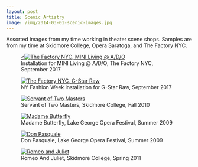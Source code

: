```yaml
---
layout: post
title: Scenic Artistry
image: /img/2014-03-01-scenic-images.jpg
---
```


Assorted images from my time working in theater scene shops. Samples are from my time at Skidmore College, Opera Saratoga, and The Factory NYC.

<figure>
<a href="https://lh3.googleusercontent.com/QxgOjrG7AVq87uGAwpKtziOwAEUhtUzDKGM8uABVI234KfwLLVixQQLElOlAgirKlSw3t5xny2gYy4u5Ket8oIbxIFm4DxUvQ6A2OXJ5jquZLKv5u230ku0wddr-FcZHuTeKlJDSGGYxivBt3mw1XqkbZJcTghJHFb4iKa-eBVZLF9R4JugybZZsIpVSRDWFuv5QSmdaxeYwnsWm8e3iJUSvnzaxidej2BbhjQZnzIh6evlKo1w7FJ__CSOJzoIgQ6m-12mHx7DwTs9cGbGGnr5sFk8c-pgAloD926h0rwELFRjJRauz7z-jOt71sBqOQjRMMPDeX3StGdYhgNg9y7tZ6bI7YBDkMCLL1S-kS-0_PSdD312Do5qd0bcOX6kvxeTckB4zcjudwC2oj2Yih50mmlmKiwxOyt2z2b0QJsyTWHo-Lz29Yrq5hQK_zx4vuuM8VgzlYa15Phtb7dUKfxVYYJ5UBZj3kG3kGDaLKDh_UrgXSO4uLjYzYpzJUE2ua4Ub_DaRhKfy7GgpWGBeDxJ_dBWLvVCV6Kcs2iBL0lWaLwLU1Ic1e561NLKJDLP01bSK-IJftwQ9PQ1AfOYVBMhwMPlm02mBDGcW9Gs5fm2jL15OM12jFSTXD6EhlxAGY60ZeAvAiUsgLPQ0xxb-5PkW7HKKjj7qioQogNZuSJIDLvjL4IeoKJYq=w1056-h705-no" data-lightbox="The Factory NYC, MINI Living @ A/D/O" data-title="Installation for MINI Living @ A/D/O, The Factory NYC, September 2017">
	<<img src="https://lh3.googleusercontent.com/QxgOjrG7AVq87uGAwpKtziOwAEUhtUzDKGM8uABVI234KfwLLVixQQLElOlAgirKlSw3t5xny2gYy4u5Ket8oIbxIFm4DxUvQ6A2OXJ5jquZLKv5u230ku0wddr-FcZHuTeKlJDSGGYxivBt3mw1XqkbZJcTghJHFb4iKa-eBVZLF9R4JugybZZsIpVSRDWFuv5QSmdaxeYwnsWm8e3iJUSvnzaxidej2BbhjQZnzIh6evlKo1w7FJ__CSOJzoIgQ6m-12mHx7DwTs9cGbGGnr5sFk8c-pgAloD926h0rwELFRjJRauz7z-jOt71sBqOQjRMMPDeX3StGdYhgNg9y7tZ6bI7YBDkMCLL1S-kS-0_PSdD312Do5qd0bcOX6kvxeTckB4zcjudwC2oj2Yih50mmlmKiwxOyt2z2b0QJsyTWHo-Lz29Yrq5hQK_zx4vuuM8VgzlYa15Phtb7dUKfxVYYJ5UBZj3kG3kGDaLKDh_UrgXSO4uLjYzYpzJUE2ua4Ub_DaRhKfy7GgpWGBeDxJ_dBWLvVCV6Kcs2iBL0lWaLwLU1Ic1e561NLKJDLP01bSK-IJftwQ9PQ1AfOYVBMhwMPlm02mBDGcW9Gs5fm2jL15OM12jFSTXD6EhlxAGY60ZeAvAiUsgLPQ0xxb-5PkW7HKKjj7qioQogNZuSJIDLvjL4IeoKJYq=w1056-h705-no" alt="The Factory NYC, MINI Living @ A/D/O" title="Installation for MINI Living @ A/D/O, The Factory NYC, September 2017">
</a>
<figcaption>Installation for MINI Living @ A/D/O, The Factory NYC, September 2017</figcaption>
</figure>

<figure>
<a href="https://lh3.googleusercontent.com/30c7x31WW9IWYwe6ULRNmo0DHnK8o5i_bqXZ6cBAsKXRKdSsMQtT76d85Y6z0dW5c_0xccMkAXBokR4rOkvOflqHqVnCCytawT16XHUs9K-wqyJmU0DcBwYdZSf_8zVNPDWnEY0QJvsUuKPPtHcuJyC0F8zU0aYxxQOohy9YQy9wivQalEHIOIUHxT9LYKwhfYIvmK0K9MBhTEdQMVHF27BCLoLdC1swMF-fe2CTOa5aetxby9FaLomOLIXH-r5n-37E8splSKHkGJAtAHi5-auUW2xCWlKmPRgqRBzH5Hc67G4lVE_30E6tK1VMCcb0ZyRv3FnAAMbTURqhTeVRof0zmPIkuQAVCtAckSfmsug1CbzRbRp-7_9W4IS7i_DcYGxZRHe-qdrsifn6pyL9ZS8fNnNZHrJZ61fPiq5VeI4EW2zrAXD62eMaII97yl_A6ibh5Qr-kduyzjFeoAA1Mo3YE1oV9Wqxe0Ctm87l7OmCt_kSJFiHg7h_H7Dj3VEp9HTfzcH6ML5Qt66VqywdCboXtA9TWBu54NOlYe7YYmW5DSX1CQpi93ESj-sqgYVHHcewZVFDUMvckeATwCQrm5YBvhZAPUTYwxTzK-esbjjVN3p_3Xm98_KmP3QbPRhaOv32at9U87ZHbtVmhwqdMrGP5Mvaf7nDPSUY6-dKkczgLWz1JaezqSENgDDUL6n0R6eHBQoUBMvg3HvPlFQKRyCJpDVQ4tB0u78PI_iCH2UyWwsMBQ=w876-h657-no" data-lightbox="The Factory NYC, G-Star Raw" data-title="NY Fashion Week installation for G-Star Raw, September 2017">
	<img src="https://lh3.googleusercontent.com/30c7x31WW9IWYwe6ULRNmo0DHnK8o5i_bqXZ6cBAsKXRKdSsMQtT76d85Y6z0dW5c_0xccMkAXBokR4rOkvOflqHqVnCCytawT16XHUs9K-wqyJmU0DcBwYdZSf_8zVNPDWnEY0QJvsUuKPPtHcuJyC0F8zU0aYxxQOohy9YQy9wivQalEHIOIUHxT9LYKwhfYIvmK0K9MBhTEdQMVHF27BCLoLdC1swMF-fe2CTOa5aetxby9FaLomOLIXH-r5n-37E8splSKHkGJAtAHi5-auUW2xCWlKmPRgqRBzH5Hc67G4lVE_30E6tK1VMCcb0ZyRv3FnAAMbTURqhTeVRof0zmPIkuQAVCtAckSfmsug1CbzRbRp-7_9W4IS7i_DcYGxZRHe-qdrsifn6pyL9ZS8fNnNZHrJZ61fPiq5VeI4EW2zrAXD62eMaII97yl_A6ibh5Qr-kduyzjFeoAA1Mo3YE1oV9Wqxe0Ctm87l7OmCt_kSJFiHg7h_H7Dj3VEp9HTfzcH6ML5Qt66VqywdCboXtA9TWBu54NOlYe7YYmW5DSX1CQpi93ESj-sqgYVHHcewZVFDUMvckeATwCQrm5YBvhZAPUTYwxTzK-esbjjVN3p_3Xm98_KmP3QbPRhaOv32at9U87ZHbtVmhwqdMrGP5Mvaf7nDPSUY6-dKkczgLWz1JaezqSENgDDUL6n0R6eHBQoUBMvg3HvPlFQKRyCJpDVQ4tB0u78PI_iCH2UyWwsMBQ=w876-h657-no" alt="The Factory NYC, G-Star Raw" title="NY Fashion Week installation for G-Star Raw, September 2017">
</a>
<figcaption>NY Fashion Week installation for G-Star Raw, September 2017</figcaption>
</figure>

<figure>
<a href="https://lh3.googleusercontent.com/4ddN7VMaBx0nZj6hpi37dA-EJXzhnDlC5eSLvdHB2MAuE1F5WdfWfNQKaLccesnuQNN_a5Pd67oICKUuN-rGPZCR_s34IpiQ6hqFVe-59NAqI7n4ZF06PR8FOxTRl91vXEyLUw9HeIpCVySax7zwcMrh6evNmdCY7INxkaIHws6dnhiYVWTl4nT7wo8HNzS9jbbu2hoOSRaHaL4u1byzm5p7iYrjL21J72oMoVbnw5jvVh9opxb-qAo48Es4nWK8Oa3HW-ya_siB5iQblYMUnN5mafqnsGB2jvfyRHpd8FKz-jMHVTdCZT4PB8a6UdgFrmH2O3irEA5jCM8hlbYvGgv1smVgqckmrMezoTPirGK4WuKwvLzgt3OOqEtS6d4AG8aWjlX3od1bdXyleQB0rS7X2LgVGVTmW7J3MZklRprJ56jn_mpv-elJpEJt1wU2G777Clg7KpsygGRFVdCHovQ5MeQzf9jIsxc10AZ6sDDHSqizqdVVT4nq94YCV9xIvw7AA9kGPVuSwf9o3ekuXy3KFK830J9Dmyq-4bcnYoeF3PTeTHc1N0BH3YiWo25Kb6iOCzDI0E9wp2IRbjnW0J_PSoC6fFLPMNsMrRPnKgmhBnO2k7YDgAIT=w767-h510-no" data-lightbox="Servant of Two Masters" data-title="Servant of Two Masters, Skidmore College, Fall 2010">
	<img src="https://lh3.googleusercontent.com/4ddN7VMaBx0nZj6hpi37dA-EJXzhnDlC5eSLvdHB2MAuE1F5WdfWfNQKaLccesnuQNN_a5Pd67oICKUuN-rGPZCR_s34IpiQ6hqFVe-59NAqI7n4ZF06PR8FOxTRl91vXEyLUw9HeIpCVySax7zwcMrh6evNmdCY7INxkaIHws6dnhiYVWTl4nT7wo8HNzS9jbbu2hoOSRaHaL4u1byzm5p7iYrjL21J72oMoVbnw5jvVh9opxb-qAo48Es4nWK8Oa3HW-ya_siB5iQblYMUnN5mafqnsGB2jvfyRHpd8FKz-jMHVTdCZT4PB8a6UdgFrmH2O3irEA5jCM8hlbYvGgv1smVgqckmrMezoTPirGK4WuKwvLzgt3OOqEtS6d4AG8aWjlX3od1bdXyleQB0rS7X2LgVGVTmW7J3MZklRprJ56jn_mpv-elJpEJt1wU2G777Clg7KpsygGRFVdCHovQ5MeQzf9jIsxc10AZ6sDDHSqizqdVVT4nq94YCV9xIvw7AA9kGPVuSwf9o3ekuXy3KFK830J9Dmyq-4bcnYoeF3PTeTHc1N0BH3YiWo25Kb6iOCzDI0E9wp2IRbjnW0J_PSoC6fFLPMNsMrRPnKgmhBnO2k7YDgAIT=w767-h510-no" alt="Servant of Two Masters" title="Servant of Two Masters, Skidmore College, Fall 2010">
</a>
<figcaption>Servant of Two Masters, Skidmore College, Fall 2010</figcaption>
</figure>

<figure>
<a href="https://lh3.googleusercontent.com/MvDCc-F0KWM7atxL6SxxkU1TKC-gbokntbIeu_cxvEGSZ191JA6KY_8i4Tm8xNInv9iJPg4tCZq1Ce0gtXrYAZw3lTCt3tMxi8GqQZkB1i4q-H7d2WXdY076x88TVFsxWWbZh_D0zuWiDZlz70d_v4er2uPXHkA1RZFuP3ACySdYIPT07XLV03gTA4Rwc8VrUvQsdZgVYBryZpcTH_zTAbnR7Xi8UGf9_MJU3UeI3qhmJ1zLAXkgqmJ42agOQ9CMzB3RmBJDCfoy5lOaAZ3BuqFrkD-is0L9kVQJGEO2ahAdxFtFZK0nCU8hVl9fWBJZ-_oEdIZfmNCJW-Py1Hfqb4ImYVP07Vid8E4SL7V19MLMHbUwCzg8v5zc7Af3TStJ_xwTTmhRENzle6K7GjoO4_7vmCMx_mlHgM2puSopZ5auAhQ64emImbsAS6YolNjQRGarSohUy_u0BecrAZ-3_CQl8gYKGKMmRSzkUOY_proXlOQ-FmVcYYgzFoS5Dm0yba1ctmsePDgVpFG4AvG1FbfAIKdINadUbf62MMnilVKM6lA11GX4KbfMsh-FYCFFd9SUfH61JcQnyWYo9LZ_s8ykG9OD3Kiiqmka0Fhbs_EeF_ZFXy9pUSwa=w800-h533-no" data-lightbox="Madame Butterfly" data-title="Madame Butterfly, Lake George Opera Festival, Summer 2009">
	<img src="https://lh3.googleusercontent.com/MvDCc-F0KWM7atxL6SxxkU1TKC-gbokntbIeu_cxvEGSZ191JA6KY_8i4Tm8xNInv9iJPg4tCZq1Ce0gtXrYAZw3lTCt3tMxi8GqQZkB1i4q-H7d2WXdY076x88TVFsxWWbZh_D0zuWiDZlz70d_v4er2uPXHkA1RZFuP3ACySdYIPT07XLV03gTA4Rwc8VrUvQsdZgVYBryZpcTH_zTAbnR7Xi8UGf9_MJU3UeI3qhmJ1zLAXkgqmJ42agOQ9CMzB3RmBJDCfoy5lOaAZ3BuqFrkD-is0L9kVQJGEO2ahAdxFtFZK0nCU8hVl9fWBJZ-_oEdIZfmNCJW-Py1Hfqb4ImYVP07Vid8E4SL7V19MLMHbUwCzg8v5zc7Af3TStJ_xwTTmhRENzle6K7GjoO4_7vmCMx_mlHgM2puSopZ5auAhQ64emImbsAS6YolNjQRGarSohUy_u0BecrAZ-3_CQl8gYKGKMmRSzkUOY_proXlOQ-FmVcYYgzFoS5Dm0yba1ctmsePDgVpFG4AvG1FbfAIKdINadUbf62MMnilVKM6lA11GX4KbfMsh-FYCFFd9SUfH61JcQnyWYo9LZ_s8ykG9OD3Kiiqmka0Fhbs_EeF_ZFXy9pUSwa=w800-h533-no" alt="Madame Butterfly" title="Madame Butterfly, Lake George Opera Festival, Summer 2009">
</a>
<figcaption>Madame Butterfly, Lake George Opera Festival, Summer 2009</figcaption>
</figure>

<figure>
<a href="https://lh3.googleusercontent.com/QarlbPQbexxHyP6j84QxqkdyTZqnthR6y5DnWe66OYFisIL1OfUEiomxcYnpN2D3orf8n8W5mCq7Yks8NzGrpfN3F5mVlMxxOHUjCzpuqSsnm6DVCd-Q7LeraD1ZAmCHCEq33yBKX6uIACprcoTMgZJ_h4SpPYCvsRYTLY8-_DKFeTRwFNh4EnJPPlkGtj3SDcVqE0siBRrzu5DwgHNYEZVaA92jJi2g82jtKwQeUUGGw1R-F0Nmsu7Vo8p2KuauKNQxUAxuEpPB5vRlqmDtnW8jieEyz7qZxtgz2jl_Jq8akmnv7tNFWX3xNFgAYhtMeZLm4LoAVMnQ4PpvZCHDQhKBtXSuBbgXUKNgDRwZCnyYPQIBjCGKRcQ9SO60Tuo93hbnis5z_R49lYpnthFLpxQiIAoOxdQ3-MaoY6-fzLU8fvlPAp9k5oh-a49RR5AP9uOd-kbxcUfMddsIKVSCUilNAP3kHVU5YJeB7r2DbiOGOjxFxLlXB0zGEenc064XXuzazi_KUNkru5Ow7M5-h6cwgmxvw2kvglb8ieLRko41MQ-nwKEGyUlG1EWd6vztZhcgWq0uffi_8cqeLYu1KGzG3TSZumigyjY9uXa9CiEcKvyXVGZg3wEN=w800-h533-no" data-lightbox="Don Pasquale" data-title="Don Pasquale, Lake George Opera Festival, Summer 2009">
	<img src="https://lh3.googleusercontent.com/QarlbPQbexxHyP6j84QxqkdyTZqnthR6y5DnWe66OYFisIL1OfUEiomxcYnpN2D3orf8n8W5mCq7Yks8NzGrpfN3F5mVlMxxOHUjCzpuqSsnm6DVCd-Q7LeraD1ZAmCHCEq33yBKX6uIACprcoTMgZJ_h4SpPYCvsRYTLY8-_DKFeTRwFNh4EnJPPlkGtj3SDcVqE0siBRrzu5DwgHNYEZVaA92jJi2g82jtKwQeUUGGw1R-F0Nmsu7Vo8p2KuauKNQxUAxuEpPB5vRlqmDtnW8jieEyz7qZxtgz2jl_Jq8akmnv7tNFWX3xNFgAYhtMeZLm4LoAVMnQ4PpvZCHDQhKBtXSuBbgXUKNgDRwZCnyYPQIBjCGKRcQ9SO60Tuo93hbnis5z_R49lYpnthFLpxQiIAoOxdQ3-MaoY6-fzLU8fvlPAp9k5oh-a49RR5AP9uOd-kbxcUfMddsIKVSCUilNAP3kHVU5YJeB7r2DbiOGOjxFxLlXB0zGEenc064XXuzazi_KUNkru5Ow7M5-h6cwgmxvw2kvglb8ieLRko41MQ-nwKEGyUlG1EWd6vztZhcgWq0uffi_8cqeLYu1KGzG3TSZumigyjY9uXa9CiEcKvyXVGZg3wEN=w800-h533-no" alt="Don Pasquale" title="Don Pasquale, Lake George Opera Festival, Summer 2009">
</a>
<figcaption>Don Pasquale, Lake George Opera Festival, Summer 2009</figcaption>
</figure>

<figure>
<a href="https://lh3.googleusercontent.com/yrehyL96GE8MxlZfK0ZsQWh5PIsgALyOXegrNKlkxmQkLuKyoz10tm5OSMVzr0NGSh9nr00amn93fsmOoang10ua-FbssVPNOuv4cgoIuDQ91Tfe_-cSTfO6GMH2nGfj2GIXoKRhPNTUwVp5OgpzquAdl8vcyful6p9EnfXJY96sMmfZuKe8rGzG43b4wZA6gUBt2CjN1mAeCLUwcKA2HeqJlPGiOE_-ztz7edFbIRAPmic4A--01-SRPzeIXg9-u1mmViGc-F-6wF_Nr02uaTs2IBNEecc1ZdjAopAY3cU9J0i-opWfvEU-E2S835EsU2gSMNVWyQmQgFSEJzXexjRP2nkUt8x72FEDDhYJXnbGPVNBpv_CpGX2LL-I1Ip8FY3YU4Np7-parjkUgN72J2FD5rUqU2h4VwvVJygKvAAjddpvFDMM5t_kTOIZ9fQcrQDSBnAnyPu53_SCprOKAYTRGo5xz6X1be3Xz5cSX3QGlToY3xeZr5qLJtilIZVNdddQUJ2du8hUFmX1I80z0Dls15K78wyBFFjB3KO22vOkpFJwRc9r8JCS5GtS2-zv9dZ3M7yuUSDHvKh5hwjfvRaSwTaX3bFJmtaFS-YjHlXRCbVvOnt-7Gup=w800-h533-no" data-lightbox="Romeo And Juliet" data-title="Romeo And Juliet, Skidmore College, Spring 2011">
	<img src="https://lh3.googleusercontent.com/yrehyL96GE8MxlZfK0ZsQWh5PIsgALyOXegrNKlkxmQkLuKyoz10tm5OSMVzr0NGSh9nr00amn93fsmOoang10ua-FbssVPNOuv4cgoIuDQ91Tfe_-cSTfO6GMH2nGfj2GIXoKRhPNTUwVp5OgpzquAdl8vcyful6p9EnfXJY96sMmfZuKe8rGzG43b4wZA6gUBt2CjN1mAeCLUwcKA2HeqJlPGiOE_-ztz7edFbIRAPmic4A--01-SRPzeIXg9-u1mmViGc-F-6wF_Nr02uaTs2IBNEecc1ZdjAopAY3cU9J0i-opWfvEU-E2S835EsU2gSMNVWyQmQgFSEJzXexjRP2nkUt8x72FEDDhYJXnbGPVNBpv_CpGX2LL-I1Ip8FY3YU4Np7-parjkUgN72J2FD5rUqU2h4VwvVJygKvAAjddpvFDMM5t_kTOIZ9fQcrQDSBnAnyPu53_SCprOKAYTRGo5xz6X1be3Xz5cSX3QGlToY3xeZr5qLJtilIZVNdddQUJ2du8hUFmX1I80z0Dls15K78wyBFFjB3KO22vOkpFJwRc9r8JCS5GtS2-zv9dZ3M7yuUSDHvKh5hwjfvRaSwTaX3bFJmtaFS-YjHlXRCbVvOnt-7Gup=w800-h533-no" alt="Romeo and Juliet" title="Romeo And Juliet, Skidmore College, Spring 2011">
</a>
<figcaption>Romeo And Juliet, Skidmore College, Spring 2011</figcaption>
</figure>